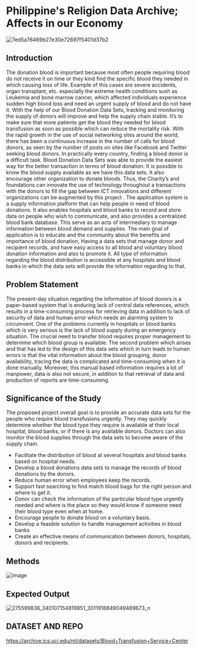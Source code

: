 # Philippine's Religion Data Archive; Affects in our Economy
![7ed5a76469b27e30e72697f5401d37b2](https://user-images.githubusercontent.com/102384528/160523278-e0f9bef8-7311-4395-9131-122b029d4a5c.gif)
## Introduction
The donation blood is important because most often people requiring blood do not receive it on time or they kind find the specific blood they needed in which causing loss of life. Example of this cases are severe accidents, organ transplant, etc. especially the extreme health conditions sush as Leukemia and bone marrow cancer, which affected individuals experience sudden high blood loss and need an urgent supply of blood and do not have it. With the help of our Blood Donation Data Sets, tracking and  monitoring the supply of donors will improve and help the supply chain stable. It’s to make sure that more patients get the blood they needed for blood transfusion as soon as possible which can reduce the mortality risk. 
With the rapid growth in the use of social networking sites around the world, there has been a continuous increase in the number of calls for blood donors, as seen by the number of posts on sites like Facebook and Twitter seeking blood donors. In practically every country, finding a blood donor is a difficult task.  Blood Donation Data Sets was able to provide the easiest way for the better transaction in terms of blood donation. It is possible to know the blood supply available as we have this data sets. It also encourage other organization to donate bloods. Thus, the Charity’s and foundations can innovate the use of technology throughout a transactions with the donors to fill the gap between ICT innovations and different organizations can be augmented by this project . The application system is a supply information platform  that can help people in need of blood donations. It also enables hospitals and blood banks to record and store data on people who wish to communicate, and also provides a centralized blood bank database. This serve as an acts of intermediary to manage information between blood demand and supplies. The main goal of application is to educate and the community about the benefits and importance of blood donation, Having a data sets that manage donor and recipient records, and have easy access to all blood and voluntary blood donation information and also to promote it. All type of information regarding the blood distribution is accessible at any hospitals and blood banks in which the data sets will provide the information  regarding to that.
## Problem Statement
The present-day situation regarding the information of blood donors is a paper-based system that is enduring lack of central data references, which results in a time-consuming process for retrieving data in addition to lack of security of data and human error which needs an alarming system to circumvent. One of the problems currently in hospitals or blood banks which is very serious is the lack of blood supply during an emergency situation. The crucial need to transfer blood requires proper management to determine which blood group is available. The second problem which arises and that has led to the design of this data sets which in turn leads to human errors is that the vital information about the blood grouping, donor availability, tracing the data is complicated and time-consuming when it is done manually. Moreover, this manual based information requires a lot of manpower, data is also not secure, in addition to that retrieval of data and production of reports are time-consuming.
## Significance of the Study
The proposed project overall goal is to provide an accurate data sets for the people who require blood transfusions urgently. They may quickly determine whether the blood type they require is available at their local hospital, blood banks, or if there is any available donors. Doctors can also monitor the blood supplies through the data sets to become aware of the supply chain.

- Facilitate the distribution of blood at several hospitals and blood banks based on hospital needs.
- Develop a blood donations data sets to manage the records of blood donations by the donors.
- Reduce human error when employees keep the records.
- Support fast searching to find match blood bags for the right person and where to get it.
- Donor can check the information of the particular blood type urgently needed and where is the place so they would know if someone need their blood type even when at home.
- Encourage people to donate blood on a voluntary basis.
- Develop a feasible solution to handle management activities in blood banks
- Create an effective means of communication between donors, hospitals, donors and recipients.
## Methods
![image](https://user-images.githubusercontent.com/102384528/160641167-65eb3475-33cc-4ec0-a6b2-be9b4e94b6e0.png)
## Expected Output
![275599836_340107154819851_3011918849049489673_n](https://user-images.githubusercontent.com/102384528/160980411-1e38796a-a626-412c-b699-5766783dc49e.png)
## DATASET AND REPO
 https://archive.ics.uci.edu/ml/datasets/Blood+Transfusion+Service+Center

